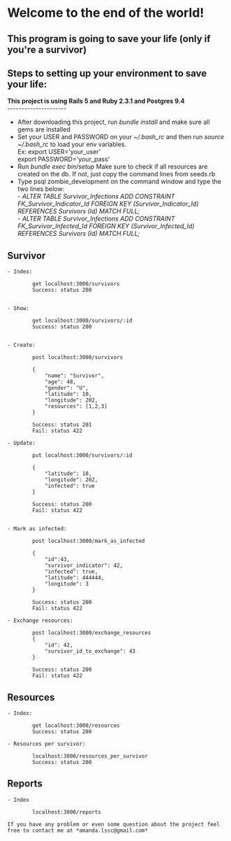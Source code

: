 # Welcome to the end of the world!

## This program is going to save your life (only if you're a survivor)

## Steps to setting up your environment to save your life:

**This project is using Rails 5 and Ruby 2.3.1 and Postgres 9.4**
<br>*---------------------*
- After downloading this project, run _bundle install_ and make sure all gems are installed 
- Set your USER and PASSWORD on your _~/.bash_rc_ and then run _source ~/.bash_rc_ to load your env variables. 
			<br>Ex: export USER='your_user' 
			<br>export PASSWORD='your_pass' 
- Run _bundle exec bin/setup_ Make sure to check if all resources are created on the db. If not, just copy the command lines from seeds.rb 
- Type psql zombie_development on the command window and type the two lines below:
		<br>- _ALTER TABLE Survivor_Infections ADD CONSTRAINT FK_Survivor_Indicator_Id  FOREIGN KEY (Survivor_Indicator_Id) REFERENCES Survivors (Id) MATCH FULL;_
		<br>- _ALTER TABLE Survivor_Infections ADD CONSTRAINT FK_Survivor_Infected_Id  FOREIGN KEY (Survivor_Infected_Id) REFERENCES Survivors (Id) MATCH FULL;_

## Survivor
	- Index:
		
			get localhost:3000/survivors
			Success: status 200
		

	- Show:
		
			get localhost:3000/survivors/:id
			Success: status 200
		

	- Create:
		 
			post localhost:3000/survivors

			{
			    "name": "Survivor",
			    "age": 48,
			    "gender": "U",
			    "latitude": 10,
			    "longitude": 202,
			    "resources": [1,2,3]
			}

			Success: status 201
			Fail: status 422
		
	- Update:
		
			put localhost:3000/survivors/:id

			{
			    "latitude": 10,
			    "longitude": 202,
			    "infected": true
			}

			Success: status 200
			Fail: status 422
		 

	- Mark as infected:
		
			post localhost:3000/mark_as_infected

			{
				"id":43,
				"survivor_indicator": 42,
				"infected": true,
				"latitude": 444444,
				"longitude": 3
			}

			Success: status 200
			Fail: status 422
		
	- Exchange resources:
		
			post localhost:3000/exchange_resources
			{
				"id": 42,
				"survivor_id_to_exchange": 43
			}

			Success: status 200
			Fail: status 422
		
## Resources
	- Index:
		
			get localhost:3000/resources
			Success: status 200
		
	- Resources per survivor:
		
			localhost:3000/resources_per_survivor
			Success: status 200
		

## Reports
	- Index
		
			localhost:3000/reports
	
	If you have any problem or even some question about the project feel free to contact me at *amanda.lssc@gmail.com*

